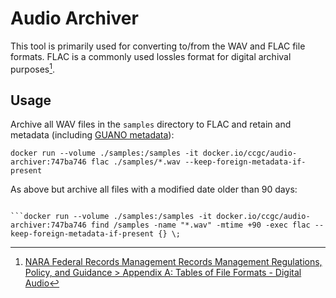 # Audio Archiver

This tool is primarily used for converting to/from the WAV and FLAC file formats.  FLAC is a commonly used lossles format for digital archival purposes[^1].

[^1]: [NARA Federal Records Management Records Management Regulations, Policy, and Guidance > Appendix A: Tables of File Formats - Digital Audio](https://www.archives.gov/records-mgmt/policy/transfer-guidance-tables.html#digitalaudio)

## Usage

Archive all WAV files in the `samples` directory to FLAC and retain and metadata (including [GUANO metadata](https://github.com/riggsd/guano-spec)):

```shell
docker run --volume ./samples:/samples -it docker.io/ccgc/audio-archiver:747ba746 flac ./samples/*.wav --keep-foreign-metadata-if-present
```

As above but archive all files with a modified date older than 90 days:

```shell

```docker run --volume ./samples:/samples -it docker.io/ccgc/audio-archiver:747ba746 find /samples -name "*.wav" -mtime +90 -exec flac --keep-foreign-metadata-if-present {} \;

